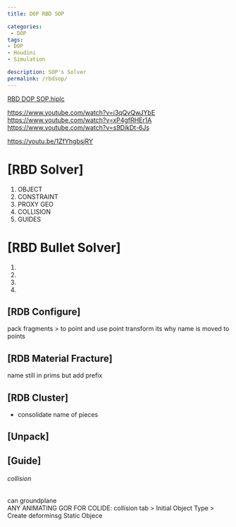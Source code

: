 ```yaml
---
title: DOP RBD SOP

categories:
 - DOP
tags:
- DOP
- Houdini
- Simulation

description: SOP's Solver
permalink: /rbdsop/
---
```


[RBD DOP SOP.hiplc](/src/hip/SOP_RDB_SOP.hiplc)  



https://www.youtube.com/watch?v=i3qQvQwJYbE  
https://www.youtube.com/watch?v=xP4gfRHEr1A  
https://www.youtube.com/watch?v=s9DjkDt-6Js  

https://youtu.be/1ZfYhgbsjRY





# [RBD Solver]

1. OBJECT
2. CONSTRAINT
3. PROXY GEO  
4. COLLISION   
5. GUIDES


# [RBD Bullet Solver]

1.  
2.  
3.  
4.  



## [RDB Configure]
 pack fragments > to point and use point transform its why name is moved to points

## [RDB Material Fracture]
name still in prims but add prefix



## [RDB Cluster]
- consolidate name of pieces


## [Unpack]

## [Guide]


###### collision
can groundplane    
ANY ANIMATING GOR FOR COLIDE:
collision tab > Initial Object Type > Create deforminsg Static Objece
